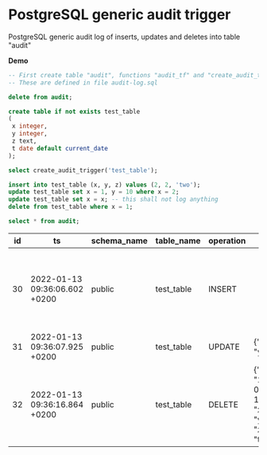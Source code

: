 # PostgreSQL generic audit trigger
PostgreSQL generic audit log of inserts, updates and deletes into table "audit"  

**Demo**
```sql
-- First create table "audit", functions "audit_tf" and "create_audit_trigger".
-- These are defined in file audit-log.sql 

delete from audit;

create table if not exists test_table
(
 x integer,
 y integer,
 z text,
 t date default current_date
);

select create_audit_trigger('test_table');

insert into test_table (x, y, z) values (2, 2, 'two');
update test_table set x = 1, y = 10 where x = 2;
update test_table set x = x; -- this shall not log anything
delete from test_table where x = 1;

select * from audit;
```
|id|ts                           |schema_name|table_name|operation|j_old                                           |j_new                                          |
|--|-----------------------------|-----------|----------|---------|------------------------------------------------|-----------------------------------------------|
|30|2022-01-13 09:36:06.602 +0200|public     |test_table|INSERT   |                                                |{"t": "2022-01-13", "x": 2, "y": 2, "z": "two"}|
|31|2022-01-13 09:36:07.925 +0200|public     |test_table|UPDATE   |{"x": 2, "y": 2}                                |{"x": 1, "y": 10}                              |
|32|2022-01-13 09:36:16.864 +0200|public     |test_table|DELETE   |{"t": "2022-01-13", "x": 1, "y": 10, "z": "two"}|                                               |
